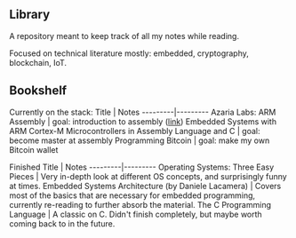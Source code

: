 ## Library

A repository meant to keep track of all my notes while reading. 

Focused on technical literature mostly: embedded, cryptography, blockchain, IoT.

## Bookshelf

Currently on the stack:
Title |  Notes
---------|---------
 Azaria Labs: ARM Assembly | goal: introduction to assembly ([link](https://azeria-labs.com/writing-arm-assembly-part-1/)) 
 Embedded Systems with ARM Cortex-M Microcontrollers in Assembly Language and C | goal: become master at assembly
 Programming Bitcoin | goal: make my own Bitcoin wallet


Finished
Title |  Notes
---------|---------
 Operating Systems: Three Easy Pieces | Very in-depth look at different OS concepts, and surprisingly funny at times.
 Embedded Systems Architecture (by Daniele Lacamera) | Covers most of the basics that are necessary for embedded programming, currently re-reading to further absorb the material. 
 The C Programming Language | A classic on C. Didn't finish completely, but maybe worth coming back to in the future. 
 